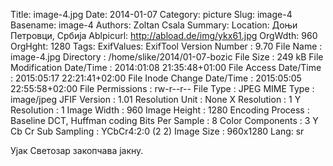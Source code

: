 Title: image-4.jpg
Date: 2014-01-07
Category: picture
Slug: image-4
Basename: image-4
Authors: Zoltan Csala
Summary:
Location: Доњи Петровци, Србија
Ablpicurl: http://abload.de/img/ykx61.jpg
OrgWdth: 960
OrgHght: 1280
Tags:
ExifValues: ExifTool Version Number : 9.70
            File Name : image-4.jpg
            Directory : /home/slike/2014/01-07-bozic
            File Size : 249 kB
            File Modification Date/Time : 2014:01:08 21:35:48+01:00
            File Access Date/Time : 2015:05:17 22:21:41+02:00
            File Inode Change Date/Time : 2015:05:05 22:55:58+02:00
            File Permissions : rw-r--r--
            File Type : JPEG
            MIME Type : image/jpeg
            JFIF Version : 1.01
            Resolution Unit : None
            X Resolution : 1
            Y Resolution : 1
            Image Width : 960
            Image Height : 1280
            Encoding Process : Baseline DCT, Huffman coding
            Bits Per Sample : 8
            Color Components : 3
            Y Cb Cr Sub Sampling : YCbCr4:2:0 (2 2)
            Image Size : 960x1280
Lang: sr

Ујак Светозар закопчава јакну.
